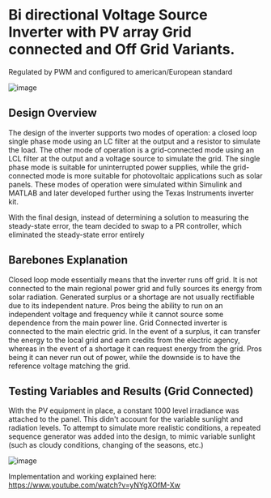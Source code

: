 #  Bi directional Voltage Source Inverter with PV array Grid connected and Off Grid Variants. 

Regulated by PWM and configured to american/European standard

![image](https://user-images.githubusercontent.com/89353805/130367878-7986d78b-58a0-4ed4-b5c3-c91bda2dbea7.png)

## Design Overview
The design of the inverter supports two modes of operation: a closed loop
single phase mode using an LC filter at the output and a resistor to simulate the load. The other mode of
operation is a grid-connected mode using an LCL filter at the output and a voltage source to simulate the
grid. The single phase mode is suitable for uninterrupted power supplies, while the grid-connected mode
is more suitable for photovoltaic applications such as solar panels. These modes of operation were
simulated within Simulink and MATLAB and later developed further using the Texas Instruments
inverter kit.

With the final design, instead of determining a solution to measuring the steady-state error, the
team decided to swap to a PR controller, which eliminated the steady-state error entirely


## Barebones Explanation
Closed loop mode essentially means that the inverter runs off grid. It is not connected to the main
regional power grid and fully sources its energy from solar radiation. Generated surplus or a shortage are
not usually rectifiable due to its independent nature. Pros being the ability to run on an independent
voltage and frequency while it cannot source some dependence from the main power line.
Grid Connected inverter is connected to the main electric grid. In the event of a surplus, it can transfer
the energy to the local grid and earn credits from the electric agency, whereas in the event of a shortage
it can request energy from the grid. Pros being it can never run out of power, while the downside is to
have the reference voltage matching the grid.

## Testing Variables and Results (Grid Connected)

With the PV equipment in place, a constant 1000 level irradiance was attached to the panel. This didn't account for the variable sunlight and
radiation levels. To attempt to simulate more realistic conditions, a repeated sequence generator was
added into the design, to mimic variable sunlight (such as cloudy conditions, changing of the seasons,
etc.)


![image](https://user-images.githubusercontent.com/89353805/130368006-27811ea8-39fb-46d9-b089-9c325dddf979.png)


Implementation and working explained here: https://www.youtube.com/watch?v=yNYgXOfM-Xw

